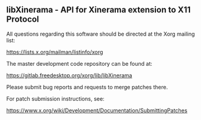 libXinerama - API for Xinerama extension to X11 Protocol
--------------------------------------------------------

All questions regarding this software should be directed at the
Xorg mailing list:

  https://lists.x.org/mailman/listinfo/xorg

The master development code repository can be found at:

  https://gitlab.freedesktop.org/xorg/lib/libXinerama

Please submit bug reports and requests to merge patches there.

For patch submission instructions, see:

  https://www.x.org/wiki/Development/Documentation/SubmittingPatches

